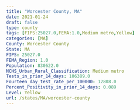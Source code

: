 ```yaml
---
title: "Worcester County, MA"
date: 2021-01-24
draft: false
type: county
tags: [FIPS:25027.0,FEMA:1.0,Medium metro,Yellow]
categories: [MA]
County: Worcester County
State: MA
FIPS: 25027.0
FEMA_Region: 1.0
Population: 830622.0
NCHS_Urban_Rural_Classification: Medium metro
Tests_in_prior_14_days: 106389.0
Fourteen_day_test_rate_per_100000: 12808.0
Percent_Positivity_in_prior_14_days: 0.089
Level: Yellow
url: /states/MA/worcester-county
---
```




